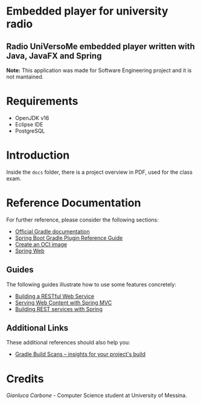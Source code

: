 Embedded player for university radio
====================================
Radio UniVersoMe embedded player written with Java, JavaFX and Spring
---------------------------------------------------------------------

**Note:** This application was made for Software Engineering project and it is not mantained.

# Requirements
* OpenJDK v16
* Eclipse IDE
* PostgreSQL

# Introduction
Inside the `docs` folder, there is a project overview in PDF, used for the class exam.

# Reference Documentation
For further reference, please consider the following sections:

* [Official Gradle documentation](https://docs.gradle.org)
* [Spring Boot Gradle Plugin Reference Guide](https://docs.spring.io/spring-boot/docs/2.5.0/gradle-plugin/reference/html/)
* [Create an OCI image](https://docs.spring.io/spring-boot/docs/2.5.0/gradle-plugin/reference/html/#build-image)
* [Spring Web](https://docs.spring.io/spring-boot/docs/2.5.0/reference/htmlsingle/#boot-features-developing-web-applications)

## Guides
The following guides illustrate how to use some features concretely:

* [Building a RESTful Web Service](https://spring.io/guides/gs/rest-service/)
* [Serving Web Content with Spring MVC](https://spring.io/guides/gs/serving-web-content/)
* [Building REST services with Spring](https://spring.io/guides/tutorials/bookmarks/)

## Additional Links
These additional references should also help you:

* [Gradle Build Scans – insights for your project's build](https://scans.gradle.com#gradle)

# Credits
_Gianluca Carbone_ - Computer Science student at University of Messina.
